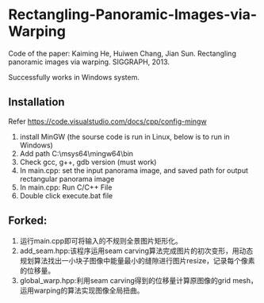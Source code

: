 # Rectangling-Panoramic-Images-via-Warping

Code of the paper: Kaiming He, Huiwen Chang, Jian Sun. Rectangling panoramic images via warping. SIGGRAPH, 2013.

Successfully works in Windows system.

## Installation
Refer https://code.visualstudio.com/docs/cpp/config-mingw
1. install MinGW (the sourse code is run in Linux, below is to run in Windows)
2. Add path C:\msys64\mingw64\bin
3. Check gcc, g++, gdb version (must work)
3. In main.cpp: set the input panorama image, and saved path for output rectangular panorama image
4. In main.cpp: Run C/C++ File
5. Double click execute.bat file


## Forked: 
1. 运行main.cpp即可将输入的不规则全景图片矩形化。
2. add_seam.hpp:该程序运用seam carving算法完成图片的初次变形，用动态规划算法找出一小块子图像中能量最小的缝隙进行图片resize，记录每个像素的位移量。
3. global_warp.hpp:利用seam carving得到的位移量计算原图像的grid mesh，运用warping的算法实现图像全局扭曲。
